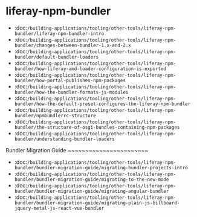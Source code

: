liferay-npm-bundler
===================

-  :doc:`/building-applications/tooling/other-tools/liferay-npm-bundler/liferay-npm-bundler-intro`
-  :doc:`/building-applications/tooling/other-tools/liferay-npm-bundler/changes-between-bundler-1.x-and-2.x`
-  :doc:`/building-applications/tooling/other-tools/liferay-npm-bundler/default-bundler-loaders`
-  :doc:`/building-applications/tooling/other-tools/liferay-npm-bundler/how-liferay-amd-loader-configuration-is-exported`
-  :doc:`/building-applications/tooling/other-tools/liferay-npm-bundler/how-portal-publishes-npm-packages`
-  :doc:`/building-applications/tooling/other-tools/liferay-npm-bundler/how-the-bundler-formats-js-modules`
-  :doc:`/building-applications/tooling/other-tools/liferay-npm-bundler/how-the-default-preset-configures-the-liferay-npm-bundler`
-  :doc:`/building-applications/tooling/other-tools/liferay-npm-bundler/npmbundlerrc-structure`
-  :doc:`/building-applications/tooling/other-tools/liferay-npm-bundler/the-structure-of-osgi-bundles-containing-npm-packages`
-  :doc:`/building-applications/tooling/other-tools/liferay-npm-bundler/understanding-bundler-loaders`

Bundler Migration Guide ~~~~~~~~~~~~~~~~~~~~~~~

-  :doc:`/building-applications/tooling/other-tools/liferay-npm-bundler/bundler-migration-guide/migrating-bundler-projects-intro`
-  :doc:`/building-applications/tooling/other-tools/liferay-npm-bundler/bundler-migration-guide/migrating-to-the-new-mode`
-  :doc:`/building-applications/tooling/other-tools/liferay-npm-bundler/bundler-migration-guide/migrating-angular-bundler`
-  :doc:`/building-applications/tooling/other-tools/liferay-npm-bundler/bundler-migration-guide/migrating-plain-js-billboard-jquery-metal-js-react-vue-bundler`
